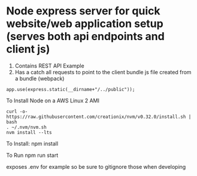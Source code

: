 # Node express server for quick website/web application setup (serves both api endpoints and client js)

1. Contains REST API Example 
2. Has a catch all requests to point to the client bundle js file created from a bundle (webpack)

```
app.use(express.static(__dirname+"/../public"));
```

To Install Node on a AWS Linux 2 AMI
```
curl -o- https://raw.githubusercontent.com/creationix/nvm/v0.32.0/install.sh | bash
. ~/.nvm/nvm.sh
nvm install --lts
```
To Install:
npm install

To Run
npm run start

exposes .env for example so be sure to gitignore those when developing
